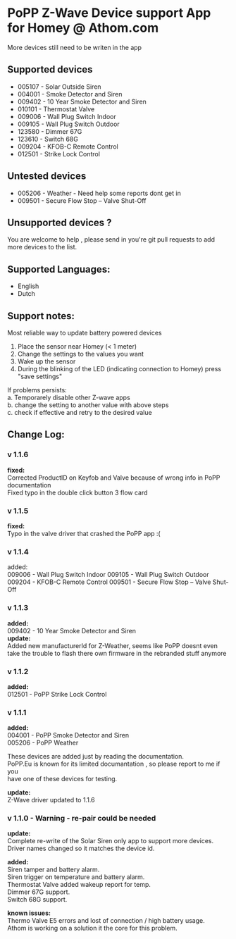 # PoPP Z-Wave Device support App for Homey @ Athom.com    
More devices still need to be writen in the app    
    
## Supported devices    
* 005107 - Solar Outside Siren    
* 004001 - Smoke Detector and Siren  
* 009402 - 10 Year Smoke Detector and Siren 
* 010101 - Thermostat Valve 
* 009006 - Wall Plug Switch Indoor    
* 009105 - Wall Plug Switch Outdoor   
* 123580 - Dimmer 67G    
* 123610 - Switch 68G   
* 009204 - KFOB-C Remote Control     
* 012501 - Strike Lock Control 
## Untested devices    
* 005206 - Weather - Need help some reports dont get in  
* 009501 - Secure Flow Stop – Valve Shut-Off    

    
## Unsupported devices ?    
You are welcome to help , please send in you're git pull requests to add more devices to the list.    
    
## Supported Languages:    
* English    
* Dutch    
    
## Support notes:    
Most reliable way to update battery powered devices   
1. Place the sensor near Homey (< 1 meter)   
2. Change the settings to the values you want   
3. Wake up the sensor    
4. During the blinking of the LED (indicating connection to Homey) press "save settings"   

If problems persists:    
a. Temporarely disable other Z-wave apps   
b. change the setting to another value with above steps   
c. check if effective and retry to the desired value    

## Change Log:    
  
### v 1.1.6     
**fixed:**    
Corrected ProductID on Keyfob and Valve because of wrong info in PoPP documentation  
Fixed typo in the double click button 3 flow card      
  
### v 1.1.5   
**fixed:**    
Typo in the valve driver that crashed the PoPP app :(  
  
### v 1.1.4   
added:   
009006 - Wall Plug Switch Indoor
009105 - Wall Plug Switch Outdoor
009204 - KFOB-C Remote Control
009501 - Secure Flow Stop – Valve Shut-Off  
    
### v 1.1.3   
**added:**    
009402 - 10 Year Smoke Detector and Siren    
**update:**   
Added new manufacturerId for Z-Weather, seems like PoPP doesnt even take the trouble to flash there own firmware in the rebranded stuff anymore   
  
### v 1.1.2   
**added:**    
012501 - PoPP Strike Lock Control    
  
### v 1.1.1   
**added:**    
004001 - PoPP Smoke Detector and Siren  
005206 - PoPP Weather  
    
These devices are added just by reading the documentation.    
PoPP.Eu is known for its limited documantation , so please report to me if you    
have one of these devices for testing.  
    
**update:**    
Z-Wave driver updated to 1.1.6    
  
    
### v 1.1.0 - Warning - re-pair could be needed    
**update:**    
Complete re-write of the Solar Siren only app to support more devices. Driver names changed so it matches the device id.    
    
**added:**    
Siren tamper and battery alarm.    
Siren trigger on temperature and battery alarm.    
Thermostat Valve added wakeup report for temp.    
Dimmer 67G support.    
Switch 68G support.    
    
**known issues:**    
Thermo Valve E5 errors and lost of connection / high battery usage.    
Athom is working on a solution it the core for this problem.    




